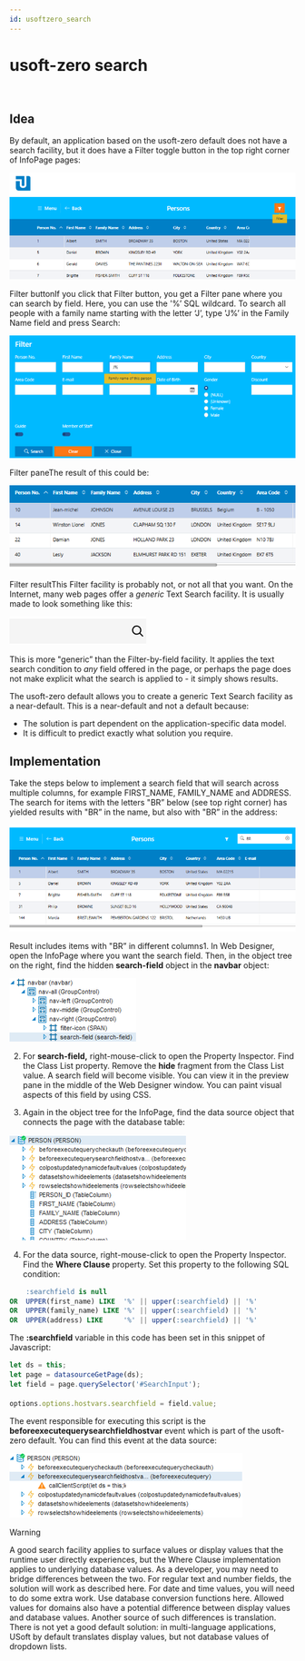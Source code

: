 ```yaml
---
id: usoftzero_search
---
```


# usoft-zero search

​

## Idea

By default, an application based on the usoft-zero default does not have a search facility, but it does have a Filter toggle button in the top right corner of InfoPage pages:

![](./assets/492dae34-a153-444b-b6cd-c341cb250de2.png)

Filter buttonIf you click that Filter button, you get a Filter pane where you can search by field. Here, you can use the '%’ SQL wildcard. To search all people with a family name starting with the letter ‘J’, type 'J%’ in the Family Name field and press Search:

![](./assets/4696533e-300f-4477-953d-3d4c31a696fd.png)

Filter paneThe result of this could be:

![](./assets/34c5d99d-d879-4e1a-9cfe-e7028dffe646.png)

Filter resultThis Filter facility is probably not, or not all that you want. On the Internet, many web pages offer a *generic* Text Search facility. It is usually made to look something like this:

![](./assets/3bb5e84c-1803-4508-949c-e4bf2c678380.png)

This is more "generic” than the Filter-by-field facility. It applies the text search condition to *any* field offered in the page, or perhaps the page does not make explicit what the search is applied to - it simply shows results.

The usoft-zero default allows you to create a generic Text Search facility as a near-default. This is a near-default and not a default because:

- The solution is part dependent on the application-specific data model.
- It is difficult to predict exactly what solution you require.

## Implementation

Take the steps below to implement a search field that will search across multiple columns, for example FIRST_NAME, FAMILY_NAME and ADDRESS. The search for items with the letters "BR” below (see top right corner) has yielded results with "BR” in the name, but also with "BR” in the address:

![](./assets/b7a2876a-24ac-438f-82d8-7da3a3181e78.png)

Result includes items with "BR” in different columns1. In Web Designer, open the InfoPage where you want the search field. Then, in the object tree on the right, find the hidden **search-field** object in the **navbar** object:

![](./assets/774c3f8c-2c45-4ad4-93dc-4587fd4a244e.png)

2. For **search-field,** right-mouse-click to open the Property Inspector. Find the Class List property. Remove the **hide** fragment from the Class List value. A search field will become visible. You can view it in the preview pane in the middle of the Web Designer window. You can paint visual aspects of this field by using CSS.

3. Again in the object tree for the InfoPage, find the data source object that connects the page with the database table:

![](./assets/7474d82b-ffdd-4d83-aa5c-2e1c93f3669b.png)

4. For the data source, right-mouse-click to open the Property Inspector. Find the **Where Clause** property. Set this property to the following SQL condition:

```sql
    :searchfield is null
OR  UPPER(first_name) LIKE  '%' || upper(:searchfield) || '%'
OR  UPPER(family_name) LIKE '%' || upper(:searchfield) || '%'
OR  UPPER(address) LIKE     '%' || upper(:searchfield) || '%'
```

The **:searchfield** variable in this code has been set in this snippet of Javascript:

```js
let ds = this;
let page = datasourceGetPage(ds);
let field = page.querySelector('#SearchInput');

options.options.hostvars.searchfield = field.value;
```

The event responsible for executing this script is the **beforeexecutequerysearchfieldhostvar** event which is part of the usoft-zero default. You can find this event at the data source:

![](./assets/e8b3a47c-c185-46dd-a5d8-8acb2fabec99.png)

> [!WARNING]
> A good search facility applies to surface values or display values that the runtime user directly experiences, but the Where Clause implementation applies to underlying database values. As a developer, you may need to bridge differences between the two.
> For regular text and number fields, the solution will work as described here. For date and time values, you will need to do some extra work. Use database conversion functions here.
> Allowed values for domains also have a potential difference between display values and database values.
> Another source of such differences is translation. There is not yet a good default solution: in multi-language applications, USoft by default translates display values, but not database values of dropdown lists.